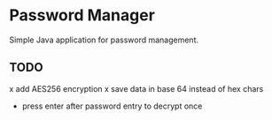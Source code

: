 Password Manager
================

Simple Java application for password management.

TODO
----
x add AES256 encryption
x save data in base 64 instead of hex chars
* press enter after password entry to decrypt once
